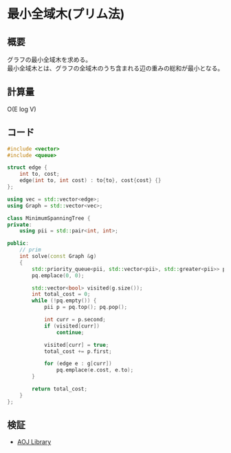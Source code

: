 # 最小全域木(プリム法)
## 概要
グラフの最小全域木を求める。  
最小全域木とは、グラフの全域木のうち含まれる辺の重みの総和が最小となる。

## 計算量
O(E log V)

## コード
```cpp
#include <vector>
#include <queue>

struct edge {
    int to, cost;
    edge(int to, int cost) : to{to}, cost{cost} {}
};

using vec = std::vector<edge>;
using Graph = std::vector<vec>;

class MinimumSpanningTree {
private:
    using pii = std::pair<int, int>;

public:
    // prim
    int solve(const Graph &g)
    {
        std::priority_queue<pii, std::vector<pii>, std::greater<pii>> pq;
        pq.emplace(0, 0);

        std::vector<bool> visited(g.size());
        int total_cost = 0;
        while (!pq.empty()) {
            pii p = pq.top(); pq.pop();

            int curr = p.second;
            if (visited[curr])
                continue;

            visited[curr] = true;
            total_cost += p.first;

            for (edge e : g[curr])
                pq.emplace(e.cost, e.to);
        }

        return total_cost;
    }
};
```

## 検証
- [AOJ Library](https://onlinejudge.u-aizu.ac.jp/courses/library/5/GRL/2/GRL_2_A)